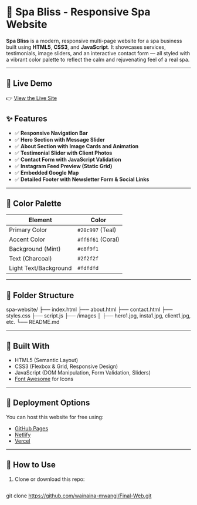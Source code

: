 # 🌿 Spa Bliss - Responsive Spa Website

**Spa Bliss** is a modern, responsive multi-page website for a spa business built using **HTML5**, **CSS3**, and **JavaScript**. It showcases services, testimonials, image sliders, and an interactive contact form — all styled with a vibrant color palette to reflect the calm and rejuvenating feel of a real spa.

---

## 🚀 Live Demo

👉 [View the Live Site](https://final-web-six.vercel.app/)



## ✨ Features

- ✅ **Responsive Navigation Bar**  
- ✅ **Hero Section with Message Slider**  
- ✅ **About Section with Image Cards and Animation**  
- ✅ **Testimonial Slider with Client Photos**  
- ✅ **Contact Form with JavaScript Validation**  
- ✅ **Instagram Feed Preview (Static Grid)**  
- ✅ **Embedded Google Map**  
- ✅ **Detailed Footer with Newsletter Form & Social Links**

---

## 🎨 Color Palette

| Element             | Color         |
|---------------------|---------------|
| Primary Color       | `#20c997` (Teal)      |
| Accent Color        | `#ff6f61` (Coral)     |
| Background (Mint)   | `#e8f9f1`             |
| Text (Charcoal)     | `#2f2f2f`             |
| Light Text/Background | `#fdfdfd`         |

---

## 📁 Folder Structure
spa-website/
├── index.html
├── about.html
├── contact.html
├── styles.css
├── script.js
├── /images
│ ├── hero1.jpg, insta1.jpg, client1.jpg, etc.
└── README.md


---

## 🧰 Built With

- HTML5 (Semantic Layout)
- CSS3 (Flexbox & Grid, Responsive Design)
- JavaScript (DOM Manipulation, Form Validation, Sliders)
- [Font Awesome](https://fontawesome.com/) for Icons

---

## 📌 Deployment Options

You can host this website for free using:

- [GitHub Pages](https://pages.github.com/)
- [Netlify](https://netlify.com/)
- [Vercel](https://vercel.com/)

---

## 📝 How to Use

1. Clone or download this repo:
   ```bash
git clone https://github.com/wainaina-mwangi/Final-Web.git

